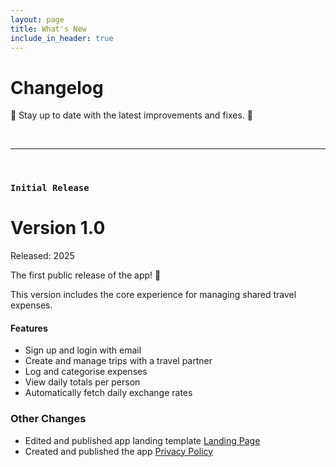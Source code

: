 ```yaml
---
layout: page
title: What's New
include_in_header: true
---
```


# Changelog

🐸 Stay up to date with the latest improvements and fixes. 🐸

<br>

---

<br>

### `Initial Release`

# **Version 1.0**

Released: 2025

The first public release of the app! 🎉

This version includes the core experience for managing shared travel expenses.

#### Features

- Sign up and login with email
- Create and manage trips with a travel partner
- Log and categorise expenses
- View daily totals per person
- Automatically fetch daily exchange rates

### Other Changes

- Edited and published app landing template [Landing Page](https://cccsso.github.io/travel-sort-expense-landing-page/)
- Created and published the app [Privacy Policy](/privacypolicy)
